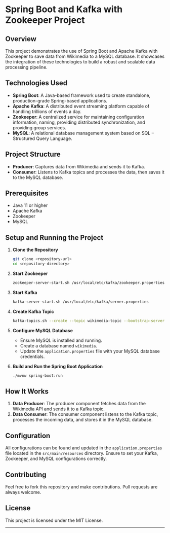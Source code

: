 # Spring Boot and Kafka with Zookeeper Project

## Overview

This project demonstrates the use of Spring Boot and Apache Kafka with Zookeeper to save data from Wikimedia to a MySQL database. It showcases the integration of these technologies to build a robust and scalable data processing pipeline.

## Technologies Used

- **Spring Boot**: A Java-based framework used to create standalone, production-grade Spring-based applications.
- **Apache Kafka**: A distributed event streaming platform capable of handling trillions of events a day.
- **Zookeeper**: A centralized service for maintaining configuration information, naming, providing distributed synchronization, and providing group services.
- **MySQL**: A relational database management system based on SQL – Structured Query Language.

## Project Structure

- **Producer**: Captures data from Wikimedia and sends it to Kafka.
- **Consumer**: Listens to Kafka topics and processes the data, then saves it to the MySQL database.

## Prerequisites

- Java 11 or higher
- Apache Kafka
- Zookeeper
- MySQL

## Setup and Running the Project

1. **Clone the Repository**

    ```bash
    git clone <repository-url>
    cd <repository-directory>
    ```

2. **Start Zookeeper**

    ```bash
    zookeeper-server-start.sh /usr/local/etc/kafka/zookeeper.properties
    ```

3. **Start Kafka**

    ```bash
    kafka-server-start.sh /usr/local/etc/kafka/server.properties
    ```

4. **Create Kafka Topic**

    ```bash
    kafka-topics.sh --create --topic wikimedia-topic --bootstrap-server localhost:9092
    ```

5. **Configure MySQL Database**

    - Ensure MySQL is installed and running.
    - Create a database named `wikimedia`.
    - Update the `application.properties` file with your MySQL database credentials.

6. **Build and Run the Spring Boot Application**

    ```bash
    ./mvnw spring-boot:run
    ```

## How It Works

1. **Data Producer**: The producer component fetches data from the Wikimedia API and sends it to a Kafka topic.
2. **Data Consumer**: The consumer component listens to the Kafka topic, processes the incoming data, and stores it in the MySQL database.

## Configuration

All configurations can be found and updated in the `application.properties` file located in the `src/main/resources` directory. Ensure to set your Kafka, Zookeeper, and MySQL configurations correctly.

## Contributing

Feel free to fork this repository and make contributions. Pull requests are always welcome.

## License

This project is licensed under the MIT License.

---

